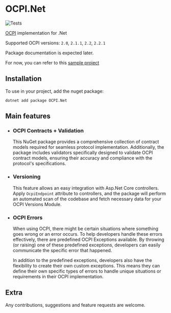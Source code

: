 # OCPI.Net

![Tests](https://github.com/BitzArt/OCPI.Net/actions/workflows/Tests.yml/badge.svg)

[OCPI](https://github.com/ocpi/ocpi) implementation for .Net

Supported OCPI versions: `2.0`, `2.1.1`, `2.2`, `2.2.1`

Package documentation is expected later.

For now, you can refer to this [sample project](sample/OCPI.Net.Sample)

## Installation

To use in your project, add the nuget package:
```
dotnet add package OCPI.Net
```

## Main features

- ### OCPI Contracts + Validation
  This NuGet package provides a comprehensive collection of contract models required for seamless protocol implementation. Additionally, the package includes validators specifically designed to validate OCPI contract models, ensuring their accuracy and compliance with the protocol's specifications.

- ### Versioning
  This feature allows an easy integration with Asp.Net Core controllers. Apply `OcpiEndpoint` attribute to controllers, and the package will perform an automated scan of the codebase and fetch necessary data for your OCPI Versions Module.

- ### OCPI Errors
  When using OCPI, there might be certain situations where something goes wrong or an error occurs. To help developers handle these errors effectively, there are predefined OCPI Exceptions available. By throwing (or raising) one of these predefined exceptions, developers can easily communicate the specific error that happened.

  In addition to the predefined exceptions, developers also have the flexibility to create their own custom exceptions. This means they can define their own specific types of errors to handle unique situations or requirements in their OCPI implementation.

## Extra

Any contributions, suggestions and feature requests are welcome.

